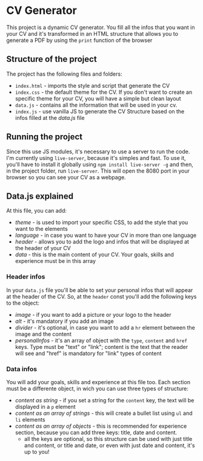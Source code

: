
# CV Generator

This project is a dynamic CV generator. You fill all the infos that you want in your CV and it's transformed in an HTML structure that allows you to generate a PDF by using the `print` function of the browser

## Structure of the project

The project has the following files and folders:
- `index.html` - imports the style and script that generate the CV
- `index.css` - the default theme for the CV. If you don't want to create an specific theme for your CV, you will have a simple but clean layout
- `data.js` - contains all the information that will be used in your cv. 
- `index.js` - use vanilla JS to generate the CV Structure based on the infos filled at the *data.js* file

## Running the project
Since this use JS modules, it's necessary to use a server to run the code. I'm currently using `live-server`, because it's simples and fast. 
To use it, you'll have to install it globally using `npm install live-server -g` and then, in the project folder, run `live-server`. This will open the 8080 port in your browser so you can see your CV as a webpage.

## Data.js explained 
At this file, you can add:
- *theme* - is used to import your specific CSS, to add the style that you want to the elements
- *language* - in case you want to have your CV in more than one language
- *header* - allows you to add the logo and infos that will be displayed at the header of your CV
- *data* - this is the main content of your CV. Your goals, skills and experience must be in this array

### Header infos
In your `data.js` file you'll be able to set your personal infos that will appear at the header of the CV. So, at the `header` const you'll add the following keys to the object:
- *image* - if you want to add a picture or your logo to the header
- *alt* - it's mandatory if you add an image
- *divider* - it's optional, in case you want to add a `hr` element between the image and the content
- *personalInfos* - it's an array of object with the `type`, `content` and `href` keys. Type must be "text" or "link"; content is the text that the reader will see and "href" is mandatory for "link" types of content 

### Data infos
You will add your goals, skills and experience at this file too. Each section must be a differente object, in wich you can use three types of structure:
- *content as string* - if you set a string for the `content` key, the text will be displayed in a `p` element
- *content as an array of strings* - this will create a bullet list using `ul` and `li` elements
- *content as an array of objects* - this is recommended for experience section, because you can add three keys: title, date and content.
    - all the keys are optional, so this structure can be used with just title and content, or title and date, or even with just date and content, it's up to you!